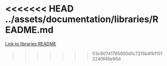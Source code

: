 <<<<<<< HEAD
../assets/documentation/libraries/README.md
=======
[Link to libraries README](../assets/documentation/libraries/README.md)
>>>>>>> 03c60741785950d1c7315b4fbf1512240f46e95d
